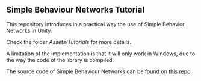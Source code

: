 ## Simple Behaviour Networks Tutorial

This repository introduces in a practical way the use of Simple Behavior Networks in Unity.

Check the folder *Assets/Tutorials* for more details.

A limitation of the implementation is that it will only work in Windows, due to the way the code of the library is compiled.

The source code of Simple Behaviour Networks can be found on [this repo](https://github.com/joanllobera/simple-behaviour-networks)
